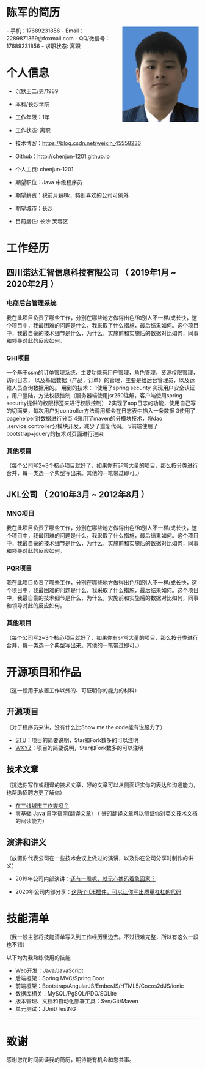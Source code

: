 
# 陈军的简历

<div style="float:right">
    <img src="./IMG_0919(20200801-112558)_meitu_2.jpg" width="200">
</div>
- 手机：17689231856
- Email：2289871369@foxmail.com
- QQ/微信号：17689231856
- 求职状态: 离职

# 个人信息

 - 沉默王二/男/1989 
 - 本科/长沙学院
 - 工作年限：1年
 - 工作状态: 离职
 - 技术博客：https://blog.csdn.net/weixin_45558236
 - Github：http://chenjun-1201.github.io
 - 个人主页: chenjun-1201
 
 - 期望职位：Java 中级程序员
 - 期望薪资：税前月薪8k，特别喜欢的公司可例外
 - 期望城市：长沙
 - 目前居住: 长沙 芙蓉区


# 工作经历


## 四川诺达汇智信息科技有限公司 （ 2019年1月 ~ 2020年2月 ）

### 电商后台管理系统 

我在此项目负责了哪些工作，分别在哪些地方做得出色/和别人不一样/成长快，这个项目中，我最困难的问题是什么，我采取了什么措施，最后结果如何。这个项目中，我最自豪的技术细节是什么，为什么，实施前和实施后的数据对比如何，同事和领导对此的反应如何。


### GHI项目 

一个基于ssm的订单管理系统，主要功能有用户管理，角色管理，资源权限管理，访问日志，
以及基础数据（产品，订单）的管理，主要是给后台管理员，以及运维人员查询数据用的。
用到的技术：
 1使用了spring security 实现用户安全认证 ，用户登陆，方法权限控制（服务器端使用jsr250注解，客户端使用spring security提供的权限标签来进行权限控制）
 2实现了aop日志的功能，使用自己写的切面类，每次用户对controller方法调用都会在日志表中插入一条数据
 3使用了pagehelper对数据进行分页
 4采用了maven的分模块技术，将dao ,service,controller分模块开发，减少了重复代码。
 5前端使用了bootstrap+jquery的技术对页面进行渲染


### 其他项目

（每个公司写2~3个核心项目就好了，如果你有非常大量的项目，那么按分类进行合并，每一类选一个典型写出来。其他的一笔带过即可。）


## JKL公司 （ 2010年3月 ~ 2012年8月 ）

### MNO项目 

我在此项目负责了哪些工作，分别在哪些地方做得出色/和别人不一样/成长快，这个项目中，我最困难的问题是什么，我采取了什么措施，最后结果如何。这个项目中，我最自豪的技术细节是什么，为什么，实施前和实施后的数据对比如何，同事和领导对此的反应如何。


### PQR项目 

我在此项目负责了哪些工作，分别在哪些地方做得出色/和别人不一样/成长快，这个项目中，我最困难的问题是什么，我采取了什么措施，最后结果如何。这个项目中，我最自豪的技术细节是什么，为什么，实施前和实施后的数据对比如何，同事和领导对此的反应如何。


### 其他项目

（每个公司写2~3个核心项目就好了，如果你有非常大量的项目，那么按分类进行合并，每一类选一个典型写出来。其他的一笔带过即可。）


# 开源项目和作品

（这一段用于放置工作以外的、可证明你的能力的材料）

## 开源项目

（对于程序员来讲，没有什么比Show me the code能有说服力了）

  - [STU](https://github.com/qinggee/itwanger.github.io)：项目的简要说明，Star和Fork数多的可以注明
  - [WXYZ](http://github.com/yourname/projectname)：项目的简要说明，Star和Fork数多的可以注明

## 技术文章

（挑选你写作或翻译的技术文章，好的文章可以从侧面证实你的表达和沟通能力，也帮助招聘方更了解你）

- [在三线城市工作爽吗？](https://blog.csdn.net/qing_gee/article/details/104323806)
- [零基础 Java 自学指南(翻译文章)](https://blog.csdn.net/qing_gee/article/details/104774776) （ 好的翻译文章可以侧证你对英文技术文档的阅读能力）

## 演讲和讲义

（放置你代表公司在一些技术会议上做过的演讲，以及你在公司分享时制作的讲义）

  - 2019年公司内部演讲：[还有一周呢，就无心撸码着急回家？](https://blog.csdn.net/qing_gee/article/details/103967005)

  - 2020年公司内部分享：[这两个IDE插件，可以让你写出质量杠杠的代码](https://blog.csdn.net/qing_gee/article/details/103831517)

    

# 技能清单

（我一般主张将技能清单写入到工作经历里边去。不过很难完整，所以有这么一段也不错）

以下均为我熟练使用的技能

- Web开发：Java/JavaScript
- 后端框架：Spring MVC/Spring Boot
- 前端框架：Bootstrap/AngularJS/EmberJS/HTML5/Cocos2dJS/ionic
- 数据库相关：MySQL/PgSQL/PDO/SQLite
- 版本管理、文档和自动化部署工具：Svn/Git/Maven
- 单元测试：JUnit/TestNG
      

---

# 致谢

感谢您花时间阅读我的简历，期待能有机会和您共事。
      
   

